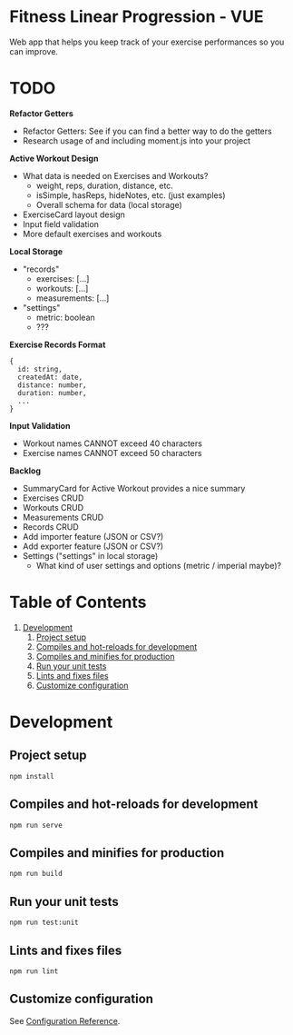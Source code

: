 # Fitness Linear Progression - VUE

Web app that helps you keep track of your exercise performances so you can improve.

# TODO

**Refactor Getters**
- Refactor Getters: See if you can find a better way to do the getters
- Research usage of and including moment.js into your project

**Active Workout Design**
- What data is needed on Exercises and Workouts?
    - weight, reps, duration, distance, etc.
    - isSimple, hasReps, hideNotes, etc. (just examples)
    - Overall schema for data (local storage)
- ExerciseCard layout design
- Input field validation
- More default exercises and workouts

**Local Storage**
- "records"
    - exercises: [...]
    - workouts: [...]
    - measurements: [...]
- "settings"
    - metric: boolean
    - ???

**Exercise Records Format**
```
{
  id: string,
  createdAt: date,
  distance: number,
  duration: number,
  ...
}
```

**Input Validation**
- Workout names CANNOT exceed 40 characters
- Exercise names CANNOT exceed 50 characters

**Backlog**
- SummaryCard for Active Workout provides a nice summary
- Exercises CRUD
- Workouts CRUD
- Measurements CRUD
- Records CRUD
- Add importer feature (JSON or CSV?)
- Add exporter feature (JSON or CSV?)
- Settings ("settings" in local storage)
    - What kind of user settings and options (metric / imperial maybe)?

# Table of Contents

1. [Development](#Development)
   1. [Project setup](#Project-setup)
   2. [Compiles and hot-reloads for development](#Compiles-and-hot-reloads-for-development)
   3. [Compiles and minifies for production](#Compiles-and-minifies-for-production)
   4. [Run your unit tests](#Run-your-unit-tests)
   5. [Lints and fixes files](#Lints-and-fixes-files)
   6. [Customize configuration](#Customize-configuration)

# Development

## Project setup

```
npm install
```

## Compiles and hot-reloads for development

```
npm run serve
```

## Compiles and minifies for production

```
npm run build
```

## Run your unit tests

```
npm run test:unit
```

## Lints and fixes files

```
npm run lint
```

## Customize configuration

See [Configuration Reference](https://cli.vuejs.org/config/).
